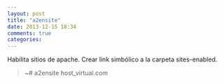 ```yaml
---
layout: post
title: "a2ensite"
date: 2013-12-15 18:34
comments: true
categories: 
---
```

Habilita sitios de apache. Crear link simbólico a  la carpeta sites-enabled.

>~# a2ensite host_virtual.com

